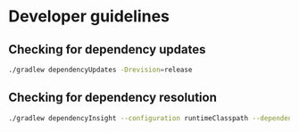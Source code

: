 # Developer guidelines

## Checking for dependency updates

```bash
./gradlew dependencyUpdates -Drevision=release
```

## Checking for dependency resolution

```bash
./gradlew dependencyInsight --configuration runtimeClasspath --dependency dependency-name
```

